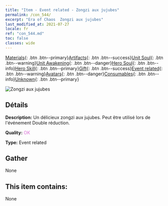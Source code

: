 ```yaml
---
title: "Item - Event related - Zongzi aux jujubes"
permalink: /con_544/
excerpt: "Era of Chaos  Zongzi aux jujubes"
last_modified_at: 2021-07-27
locale: fr
ref: "con_544.md"
toc: false
classes: wide
---
```

 [Materials](/ItemsFR/){: .btn .btn--primary}[Artifacts](/ItemsFR/Artifacts/){: .btn .btn--success}[Unit Soul](/ItemsFR/UnitSoul/){: .btn .btn--warning}[Unit Awakening](/ItemsFR/UnitAwakening/){: .btn .btn--danger}[Hero Soul](/ItemsFR/HeroSoul/){: .btn .btn--info}[Hero Skill](/ItemsFR/HeroSkill/){: .btn .btn--primary}[Gift](/ItemsFR/Gift/){: .btn .btn--success}[Event related](/ItemsFR/Events/){: .btn .btn--warning}[Avatars](/ItemsFR/Avatars/){: .btn .btn--danger}[Consumables](/ItemsFR/Consumables/){: .btn .btn--info}[Unknown](/ItemsFR/Unknown/){: .btn .btn--primary}

 ![Zongzi aux jujubes](/images/t/i_10030.png)

## Détails
 **Description:** Un délicieux zongzi aux jujubes. Peut être utilisé lors de l'événement Double réduction.

 **Quality:** <span style="color: #DA70D6">OK</span>

 **Type:** Event related

## Gather

  None

## This item contains:

  None

